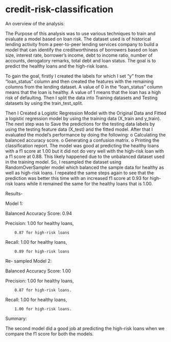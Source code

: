 # credit-risk-classification

An overview of the analysis:

The Purpose of this analysis was to use various techniques to train and evaluate a model based on loan risk. The dataset used is of historical lending activity from a peer-to-peer lending services company to build a model that can identify the creditworthiness of borrowers based on loan size, interest rate, borrower’s income, debt to income ratio, number of accounts, derogatory remarks, total debt and loan status. The goal is to predict the healthy loans and the high-risk loans.

To gain the goal, firstly I created the labels for which I set “y” from the “loan_status” column and then created the features with the remaining columns from the lending dataset. A value of 0 in the “loan_status” column means that the loan is healthy. A value of 1 means that the loan has a high risk of defaulting.
Then I split the data into Training datasets and Testing datasets by using the train_test_split.

Then I Created a Logistic Regression Model with the Original Data and Fitted a logistic regression model by using the training data (X_train and y_train).
The next step was to Save the predictions for the testing data labels by using the testing feature data (X_test) and the fitted model. After that I evaluated the model’s performance by doing the following:
o Calculating the balanced accuracy score.
o Generating a confusion matrix.
o Printing the classification report.
The model was good at predicting the healthy loans with a f1 score at 1.00 but it did not do very well with the high-risk loan with a f1 score at 0.88. This likely happened due to the unbalanced dataset used in the training model. So, I resampled the dataset using RandomOverSampler model which balanced the sample data for healthy as well as high-risk loans. I repeated the same steps again to see that the prediction was better this time with an increased f1 score at 0.93 for high-risk loans while it remained the same for the healthy loans that is 1.00.

Results-

Model 1:

Balanced Accuracy Score: 0.94


Precision:	1.00 for healthy loans,

       	0.87 for high-risk loans
       
       
Recall: 	1.00 for healthy loans, 

       	0.89 for high-risk loans

Re- sampled Model 2:

Balanced Accuracy Score: 1.00

Precision: 1.00 for healthy loans,

       	0.87 for high-risk loans.
       
       
Recall:	1.00 for healthy loans,

       	1.00 for high-risk loans.



Summary:  

The second model did a good job at predicting the high-risk loans when we compare the f1 score for both the models.

